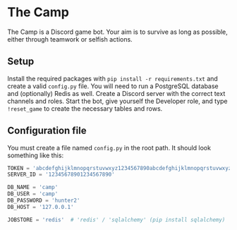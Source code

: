 # The Camp
The Camp is a Discord game bot. Your aim is to survive as long as possible, either through teamwork or selfish actions.

## Setup

Install the required packages with `pip install -r requirements.txt` and create a valid `config.py` file.
You will need to run a PostgreSQL database and (optionally) Redis as well. Create a Discord server with the correct
text channels and roles. Start the bot, give yourself the Developer role, and type `!reset_game` to create the
necessary tables and rows.

## Configuration file

You must create a file named `config.py` in the root path. It should look something like this:

```python
TOKEN = 'abcdefghijklmnopqrstuvwxyz1234567890abcdefghijklmnopqrstuvwxyz1234567890'
SERVER_ID = '12345678901234567890'

DB_NAME = 'camp'
DB_USER = 'camp'
DB_PASSWORD = 'hunter2'
DB_HOST = '127.0.0.1'

JOBSTORE = 'redis'  # 'redis' / 'sqlalchemy' (pip install sqlalchemy)
```